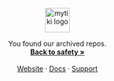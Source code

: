 <!-- PROJECT LOGO -->
<p align="center">
  <a href="https://github.com/mytiki/platform">
    <picture>
      <source media="(prefers-color-scheme: dark)" srcset="https://github.com/mytiki/.github/assets/3769672/931b81d7-0359-4e3c-8f86-5b34e5e24d57">
      <source media="(prefers-color-scheme: light)" srcset="https://github.com/mytiki/.github/assets/3769672/10278053-ec4d-40d1-a778-dd03a7d36c95">
      <img alt="mytiki logo" src="https://github.com/mytiki/.github/assets/3769672/10278053-ec4d-40d1-a778-dd03a7d36c95" height="50">
    </picture>
  </a>

  <p align="center">
    You found our archived repos.
    <br />
    <a href="https://github.com/mytiki"><strong>Back to safety »</strong></a>
    <br />
    <br />
    <a href="https://mytiki.com">Website</a>
    ·
    <a href="https://docs.mytiki.com">Docs</a>
    ·
    <a href="https://github.com/orgs/mytiki/discussions">Support</a>
  </p>
</p>
